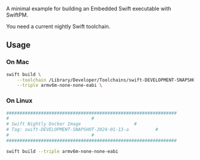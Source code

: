 A minimal example for building an Embedded Swift executable with SwiftPM.

You need a current nightly Swift toolchain.

## Usage

### On Mac

```sh
swift build \
    --toolchain /Library/Developer/Toolchains/swift-DEVELOPMENT-SNAPSHOT-2024-01-14-a.xctoolchain/ \
    --triple armv6m-none-none-eabi \
```

### On Linux

```sh
################################################################
#								#
# Swift Nightly Docker Image					#
# Tag: swift-DEVELOPMENT-SNAPSHOT-2024-01-13-a			#
#								#
################################################################

swift build --triple armv6m-none-none-eabi
```

